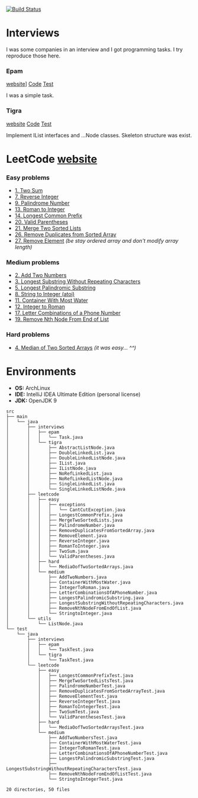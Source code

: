 [![Build Status](https://travis-ci.org/Numichi/CodeChallenge.svg?branch=master)](https://travis-ci.org/Numichi/CodeChallenge)

# Interviews
I was some companies in an interview and I got programming tasks. I try reproduce those here.

### Epam 
[website](http://www.tigra.hu/en/)]
[Code](https://github.com/Numichi/CodeChallenge/tree/master/src/main/java/interviews/epam)
[Test](https://github.com/Numichi/CodeChallenge/tree/master/src/test/java/interviews/epam)

I was a simple task.

### Tigra 
[website](http://www.tigra.hu/en/)
[Code](https://github.com/Numichi/CodeChallenge/tree/master/src/main/java/interviews/tigra)
[Test](https://github.com/Numichi/CodeChallenge/tree/master/src/test/java/interviews/tigra)

Implement IList interfaces and ...Node classes.
Skeleton structure was exist.

# LeetCode [website](https://leetcode.com/problemset/all/)

### Easy problems
- [1. Two Sum](https://leetcode.com/problems/two-sum/description/)
- [7. Reverse Integer](https://leetcode.com/problems/reverse-integer/description/)
- [9. Palindrome Number](https://leetcode.com/problems/palindrome-number/description/)
- [13. Roman to Integer](https://leetcode.com/problems/roman-to-integer/description/)
- [14. Longest Common Prefix](https://leetcode.com/problems/longest-common-prefix/description/)
- [20. Valid Parentheses](https://leetcode.com/problems/valid-parentheses/description/)
- [21. Merge Two Sorted Lists](https://leetcode.com/problems/merge-two-sorted-lists/description/)
- [26. Remove Duplicates from Sorted Array](https://leetcode.com/problems/remove-duplicates-from-sorted-array/description/)
- [27. Remove Element](https://leetcode.com/problems/remove-element/description/) *(be stay ordered array and don't modify array length)*

### Medium problems
- [2. Add Two Numbers](https://leetcode.com/problems/add-two-numbers/description/)
- [3. Longest Substring Without Repeating Characters](https://leetcode.com/problems/longest-substring-without-repeating-characters/description/)
- [5. Longest Palindromic Substring](https://leetcode.com/problems/longest-palindromic-substring/description/)
- [8. String to Integer (atoi)](https://leetcode.com/problems/string-to-integer-atoi/description/)
- [11. Container With Most Water](https://leetcode.com/problems/container-with-most-water/description/)
- [12. Integer to Roman](https://leetcode.com/problems/integer-to-roman/description/)
- [17. Letter Combinations of a Phone Number](https://leetcode.com/problems/letter-combinations-of-a-phone-number/description/)
- [19. Remove Nth Node From End of List](https://leetcode.com/problems/remove-nth-node-from-end-of-list/description/)

### Hard problems
- [4. Median of Two Sorted Arrays](https://leetcode.com/problems/median-of-two-sorted-arrays/description/) *(it was easy... ^^)*

# Environments
- **OS:** ArchLinux
- **IDE:** IntelliJ IDEA Ultimate Edition (personal license)
- **JDK:** OpenJDK 9

```
src
├── main
│   └── java
│       ├── interviews
│       │   ├── epam
│       │   │   └── Task.java
│       │   └── tigra
│       │       ├── AbstractListNode.java
│       │       ├── DoubleLinkedList.java
│       │       ├── DoubleLinkedListNode.java
│       │       ├── IList.java
│       │       ├── IListNode.java
│       │       ├── NoRefLinkedList.java
│       │       ├── NoRefLinkedListNode.java
│       │       ├── SingleLinkedList.java
│       │       └── SingleLinkedListNode.java
│       ├── leetcode
│       │   ├── easy
│       │   │   ├── exceptions
│       │   │   │   └── CantCutException.java
│       │   │   ├── LongestCommonPrefix.java
│       │   │   ├── MergeTwoSortedLists.java
│       │   │   ├── PalindromeNumber.java
│       │   │   ├── RemoveDuplicatesFromSortedArray.java
│       │   │   ├── RemoveElement.java
│       │   │   ├── ReverseInteger.java
│       │   │   ├── RomanToInteger.java
│       │   │   ├── TwoSum.java
│       │   │   └── ValidParentheses.java
│       │   ├── hard
│       │   │   └── MediaOofTwoSortedArrays.java
│       │   └── medium
│       │       ├── AddTwoNumbers.java
│       │       ├── ContainerWithMostWater.java
│       │       ├── IntegerToRoman.java
│       │       ├── LetterCombinationsOfAPhoneNumber.java
│       │       ├── LongestPalindromicSubstring.java
│       │       ├── LongestSubstringWithoutRepeatingCharacters.java
│       │       ├── RemoveNthNodeFromEndOfList.java
│       │       └── StringtoInteger.java
│       └── utils
│           └── ListNode.java
└── test
    └── java
        ├── interviews
        │   ├── epam
        │   │   └── TaskTest.java
        │   └── tigra
        │       └── TaskTest.java
        └── leetcode
            ├── easy
            │   ├── LongestCommonPrefixTest.java
            │   ├── MergeTwoSortedListsTest.java
            │   ├── PalindromeNumberTest.java
            │   ├── RemoveDuplicatesFromSortedArrayTest.java
            │   ├── RemoveElementTest.java
            │   ├── ReverseIntegerTest.java
            │   ├── RomanToIntegerTest.java
            │   ├── TwoSumTest.java
            │   └── ValidParenthesesTest.java
            ├── hard
            │   └── MediaOofTwoSortedArraysTest.java
            └── medium
                ├── AddTwoNumbersTest.java
                ├── ContainerWithMostWaterTest.java
                ├── IntegerToRomanTest.java
                ├── LetterCombinationsOfAPhoneNumberTest.java
                ├── LongestPalindromicSubstringTest.java
                ├── LongestSubstringWithoutRepeatingCharactersTest.java
                ├── RemoveNthNodeFromEndOfListTest.java
                └── StringtoIntegerTest.java

20 directories, 50 files
```

